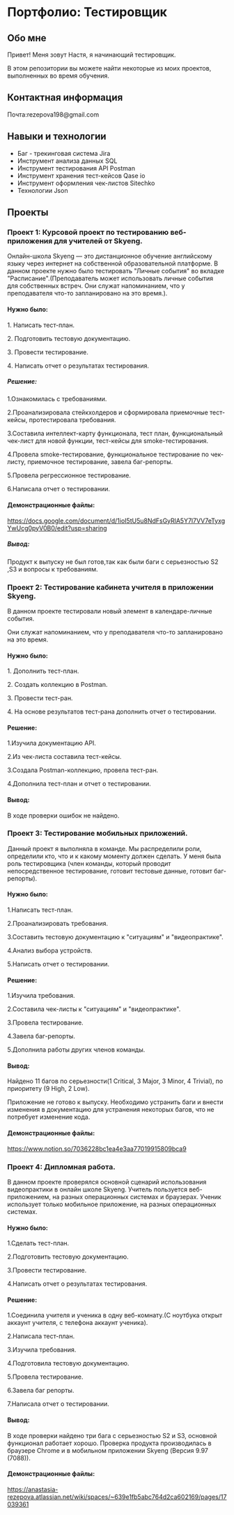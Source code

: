# Портфолио: Тестировщик

## Обо мне
<p>Привет! Меня зовут Настя, я начинающий тестировщик.<p>
<p>В этом репозитории вы можете найти некоторые из моих проектов, выполненных во время обучения.<p>
  
## Контактная информация
<p>Почта:rezepova198@gmail.com<p>

  ## Навыки и технологии
- Баг - трекинговая система Jira
- Инструмент анализа данных SQL
- Инструмент тестирования API Postman
- Инструмент хранения тест-кейсов Qase io
- Инструмент оформления чек-листов Sitechko
- Технологии Json


## Проекты

### Проект 1: Курсовой проект по тестированию веб-приложения для учителей от Skyeng. 
<p>Онлайн-школа Skyeng — это дистанционное обучение английскому языку через интернет на собственной образовательной платформе.
В данном проекте нужно было тестировать "Личные события" во вкладке "Расписание".(Преподаватель может использовать личные события для собственных встреч. Они служат напоминанием, что у преподавателя что-то запланировано на это время.).<p>
 
  #### Нужно было:
<p>1️. Написать тест-план.<p>
<p>2️. Подготовить тестовую документацию.<p>
<p>3️. Провести тестирование.<p>
<p>4️. Написать отчет о результатах тестирования.<p>
  
##### Решение:
<p>1.Ознакомилась с требованиями.<p>
<p>2.Проанализировала стейкхолдеров и сформировала приемочные тест-кейсы, протестировала требования.<p>
<p>3.Составила интеллект-карту функционала, тест план,  функциональный чек-лист для новой функции, тест-кейсы для smoke-тестирования.<p>
<p>4.Провела smoke-тестирование, функциональное тестирование по чек-листу, приемочное тестирование, завела баг-репорты.<p>
<p>5.Провела регрессионное тестирование.<p>
<p>6.Написала отчет о тестировании.<p>

#### Демонстрационные файлы:
https://docs.google.com/document/d/1ioI5tU5u8NdFsGyRlA5Y7l7VV7eTyxgYwUcg0pyV0B0/edit?usp=sharing

##### Вывод:  
<p>Продукт к выпуску не был готов,так как были баги с серьезностью S2 ,S3 и вопросы к требованиям.<p>

### Проект 2: Тестирование кабинета учителя в приложении Skyeng.
<p>В данном проекте тестировали новый элемент в календаре-личные события.<p>
<p>Они служат напоминанием, что у преподавателя что-то запланировано на это время.<p>

  #### Нужно было:
<p>1. Дополнить тест-план.<p>
<p>2. Создать коллекцию в Postman.<p>
<p>3. Провести тест-ран.<p>
<p>4. На основе результатов тест-рана дополнить отчет о тестировании.<p>

#### Решение:
<p>1.Изучила документацию API.<p>
<p>2.Из чек-листа составила тест-кейсы.<p>
<p>3.Создала Postman-коллекцию, провела тест-ран.<p>
<p>4.Дополнила тест-план и отчет о тестировании.<p>

#### Вывод:
<p>В ходе проверки ошибок не найдено.<p>

### Проект 3: Тестирование мобильных приложений.
<p> Данный проект я выполняла в команде. Мы распределили роли, определили кто, что и к какому моменту должен сделать. У меня была роль тестировщика (член команды, который проводит непосредственное тестирование, готовит тестовые данные, готовит баг-репорты). <p>

 #### Нужно было:
<p> 1.Написать тест-план.<p>
<p> 2.Проанализировать требования.<p>
<p> 3.Составить тестовую документацию к "ситуациям" и "видеопрактике".<p>
<p> 4.Анализ выбора устройств.<p>
<p> 5.Написать отчет о тестировании.<p>

#### Решение:
<p> 1.Изучила требования.<p>
<p> 2.Составила чек-листы к "ситуациям" и "видеопрактике".<p>
<p> 3.Провела тестирование.<p>
<p> 4.Завела баг-репорты.<p>
<p> 5.Дополнила работы других членов команды.<p>

#### Вывод:
<p>Найдено 11 багов по серьезности(1 Critical, 3 Major, 3 Minor, 4 Trivial), по приоритету (9 High, 2 Low).<p>
<p>Приложение не готово к выпуску. Необходимо устранить баги и внести изменения в документацию для устранения некоторых багов, что не потребует изменение кода.<p>

#### Демонстрационные файлы:
https://www.notion.so/7036228bc1ea4e3aa77019915809bca9

### Проект 4: Дипломная работа.
<p>В данном проекте проверялся основной сценарий использования видеопрактики в онлайн школе Skyeng.
Учитель пользуется веб-приложением, на разных операционных системах и браузерах.
Ученик использует только мобильное приложение, на разных операционных системах.<p>

 #### Нужно было:
<p> 1.Сделать тест-план.<p>
<p> 2.Подготовить тестовую документацию.<p>
<p> 3.Провести тестирование.<p>
<p> 4.Написать отчет о результатах тестирования.<p>

#### Решение:
<p> 1.Соединила учителя и ученика в одну веб-комнату.(С ноутбука открыт аккаунт учителя, с телефона аккаунт ученика).<p>
<p> 2.Написала тест-план.<p>
<p> 3.Изучила требования.<p>
<p> 4.Подготовила тестовую документацию.<p>
<p> 5.Провела тестирование.<p>
<p> 6.Завела баг репорты.<p>
<p> 7.Написала отчет о тестировании.<p>
  
#### Вывод:
<p>В ходе проверки найдено три бага с серьезностью S2 и S3, основной функционал работает хорошо.  Проверка продукта производилась в браузере Chrome и в мобильном приложении Skyeng (Версия 9.97 (7088)). <p>

#### Демонстрационные файлы:
https://anastasia-rezepova.atlassian.net/wiki/spaces/~639e1fb5abc764d2ca602169/pages/17039361





























